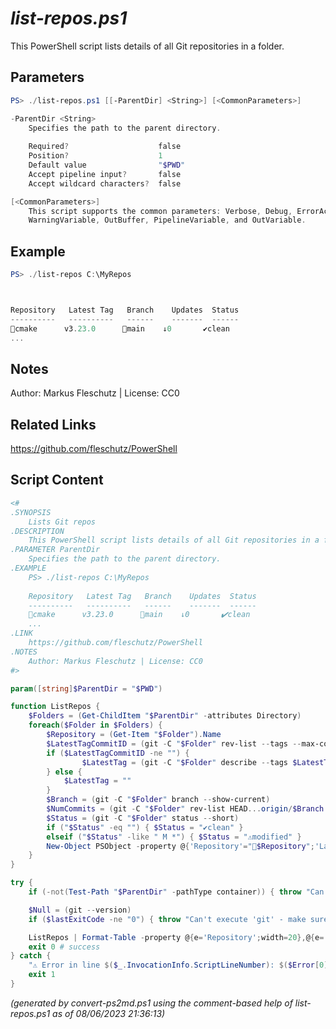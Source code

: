 *list-repos.ps1*
================

This PowerShell script lists details of all Git repositories in a folder.

Parameters
----------
```powershell
PS> ./list-repos.ps1 [[-ParentDir] <String>] [<CommonParameters>]

-ParentDir <String>
    Specifies the path to the parent directory.
    
    Required?                    false
    Position?                    1
    Default value                "$PWD"
    Accept pipeline input?       false
    Accept wildcard characters?  false

[<CommonParameters>]
    This script supports the common parameters: Verbose, Debug, ErrorAction, ErrorVariable, WarningAction, 
    WarningVariable, OutBuffer, PipelineVariable, and OutVariable.
```

Example
-------
```powershell
PS> ./list-repos C:\MyRepos



Repository   Latest Tag   Branch    Updates  Status
----------   ----------   ------    -------  ------
📂cmake      v3.23.0      🌵main    ↓0       ✔️clean
...

```

Notes
-----
Author: Markus Fleschutz | License: CC0

Related Links
-------------
https://github.com/fleschutz/PowerShell

Script Content
--------------
```powershell
<#
.SYNOPSIS
	Lists Git repos
.DESCRIPTION
	This PowerShell script lists details of all Git repositories in a folder.
.PARAMETER ParentDir
	Specifies the path to the parent directory.
.EXAMPLE
	PS> ./list-repos C:\MyRepos
	
	Repository   Latest Tag   Branch    Updates  Status
	----------   ----------   ------    -------  ------
	📂cmake      v3.23.0      🌵main    ↓0       ✔️clean
	...
.LINK
	https://github.com/fleschutz/PowerShell
.NOTES
	Author: Markus Fleschutz | License: CC0
#>

param([string]$ParentDir = "$PWD")

function ListRepos { 
	$Folders = (Get-ChildItem "$ParentDir" -attributes Directory)
	foreach($Folder in $Folders) {
		$Repository = (Get-Item "$Folder").Name
		$LatestTagCommitID = (git -C "$Folder" rev-list --tags --max-count=1)
		if ($LatestTagCommitID -ne "") {
	        	$LatestTag = (git -C "$Folder" describe --tags $LatestTagCommitID)
		} else {
			$LatestTag = ""
		}
		$Branch = (git -C "$Folder" branch --show-current)
		$NumCommits = (git -C "$Folder" rev-list HEAD...origin/$Branch --count)
		$Status = (git -C "$Folder" status --short)
		if ("$Status" -eq "") { $Status = "✔️clean" }
		elseif ("$Status" -like " M *") { $Status = "⚠️modified" }
		New-Object PSObject -property @{'Repository'="📂$Repository";'Latest Tag'="$LatestTag";'Branch'="🌵$Branch";'Updates'="↓$NumCommits";'Status'="$Status";}
	}
}

try {
	if (-not(Test-Path "$ParentDir" -pathType container)) { throw "Can't access directory: $ParentDir" }

	$Null = (git --version)
	if ($lastExitCode -ne "0") { throw "Can't execute 'git' - make sure Git is installed and available" }

	ListRepos | Format-Table -property @{e='Repository';width=20},@{e='Latest Tag';width=18},@{e='Branch';width=20},@{e='Updates';width=8},Status
	exit 0 # success
} catch {
	"⚠️ Error in line $($_.InvocationInfo.ScriptLineNumber): $($Error[0])"
	exit 1
}
```

*(generated by convert-ps2md.ps1 using the comment-based help of list-repos.ps1 as of 08/06/2023 21:36:13)*
